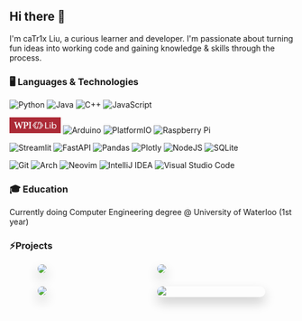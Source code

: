 ## Hi there 👋

I'm caTr1x Liu, a curious learner and developer. I'm passionate about turning fun ideas into working code and gaining knowledge & skills through the process. 

### 🖥️ Languages & Technologies

![Python](https://img.shields.io/badge/python-3670A0?style=for-the-badge&logo=python&logoColor=ffdd54) ![Java](https://img.shields.io/badge/java-%23ED8B00.svg?style=for-the-badge&logo=openjdk&logoColor=white) ![C++](https://img.shields.io/badge/c++-%2300599C.svg?style=for-the-badge&logo=c%2B%2B&logoColor=white) ![JavaScript](https://img.shields.io/badge/javascript-%23323330.svg?style=for-the-badge&logo=javascript&logoColor=%23F7DF1E)


[<img src="wpilib.jpeg" height="28gem"  alt="WPILib Logo"/>](https://wpilib.org/)  ![Arduino](https://img.shields.io/badge/-Arduino-00979D?style=for-the-badge&logo=Arduino&logoColor=white) ![PlatformIO](https://img.shields.io/badge/PlatformIO-%23222.svg?style=for-the-badge&logo=platformio&logoColor=%23f5822a)  ![Raspberry Pi](https://img.shields.io/badge/-Raspberry_Pi-C51A4A?style=for-the-badge&logo=Raspberry-Pi)

![Streamlit](https://img.shields.io/badge/Streamlit-%23FE4B4B.svg?style=for-the-badge&logo=streamlit&logoColor=white) ![FastAPI](https://img.shields.io/badge/FastAPI-005571?style=for-the-badge&logo=fastapi) ![Pandas](https://img.shields.io/badge/pandas-%23150458.svg?style=for-the-badge&logo=pandas&logoColor=white) ![Plotly](https://img.shields.io/badge/Plotly-%233F4F75.svg?style=for-the-badge&logo=plotly&logoColor=white) ![NodeJS](https://img.shields.io/badge/node.js-6DA55F?style=for-the-badge&logo=node.js&logoColor=white)  ![SQLite](https://img.shields.io/badge/sqlite-%2307405e.svg?style=for-the-badge&logo=sqlite&logoColor=white) 

![Git](https://img.shields.io/badge/git-%23F05033.svg?style=for-the-badge&logo=git&logoColor=white) ![Arch](https://img.shields.io/badge/Arch%20Linux-1793D1?logo=arch-linux&logoColor=fff&style=for-the-badge) ![Neovim](https://img.shields.io/badge/NeoVim-%2357A143.svg?&style=for-the-badge&logo=neovim&logoColor=white) ![IntelliJ IDEA](https://img.shields.io/badge/IntelliJIDEA-000000.svg?style=for-the-badge&logo=intellij-idea&logoColor=white) ![Visual Studio Code](https://img.shields.io/badge/Visual%20Studio%20Code-0078d7.svg?style=for-the-badge&logo=visual-studio-code&logoColor=white)

### 🎓 Education
Currently doing Computer Engineering degree @ University of Waterloo (1st year)

### ⚡Projects
<div style="display: flex; justify-content: center; width: 100%;">
<div style="display: grid; grid-template-columns: 1fr 1fr; gap: 20px; width: 80%;">
<a href="https://github.com/Shenzhen-Robotics-Alliance/maple-sim">
<img src="./proj1.png" style="width: 100%; border-radius: 12px; box-shadow: 0 10px 20px rgba(0,0,0,0.2);">
</a>
<a href="https://github.com/Shenzhen-Robotics-Alliance/Maple-Swerve-Skeleton">
<img src="./proj2.png" style="width: 100%; border-radius: 12px; box-shadow: 0 10px 20px rgba(0,0,0,0.2);">
</a>
<a href="https://github.com/catr1xLiu/Intelli-Scope">
<img src="./proj3.png" style="width: 100%; border-radius: 12px; box-shadow: 0 10px 20px rgba(0,0,0,0.2);">
</a>
<img src="./proj4.png" style="width: 100%; border-radius: 12px; box-shadow: 0 10px 20px rgba(0,0,0,0.2);">
</div>
</div>